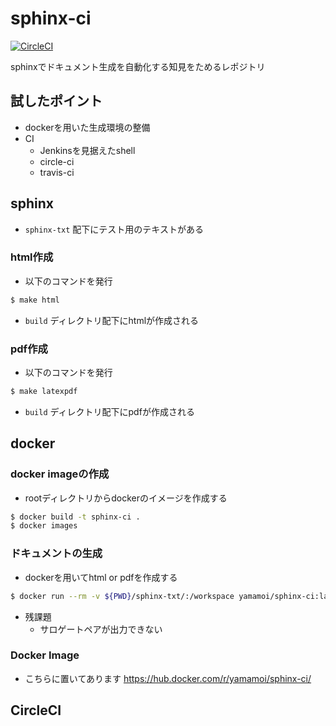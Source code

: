 # sphinx-ci

[![CircleCI](https://circleci.com/gh/yamamo-i/sphinx-ci.svg?style=svg)](https://circleci.com/gh/yamamo-i/sphinx-ci)

sphinxでドキュメント生成を自動化する知見をためるレポジトリ


## 試したポイント

* dockerを用いた生成環境の整備
* CI
    * Jenkinsを見据えたshell
    * circle-ci
    * travis-ci

## sphinx

* `sphinx-txt` 配下にテスト用のテキストがある

### html作成

* 以下のコマンドを発行
```sh
$ make html
```
* `build` ディレクトリ配下にhtmlが作成される

### pdf作成

* 以下のコマンドを発行
```sh
$ make latexpdf
```
* `build` ディレクトリ配下にpdfが作成される

## docker

### docker imageの作成

* rootディレクトリからdockerのイメージを作成する
```sh
$ docker build -t sphinx-ci .
$ docker images
```

### ドキュメントの生成

* dockerを用いてhtml or pdfを作成する
```sh
$ docker run --rm -v ${PWD}/sphinx-txt/:/workspace yamamoi/sphinx-ci:latest (html|latexpdf)
```
* 残課題  
    * サロゲートペアが出力できない


### Docker Image

* こちらに置いてあります
https://hub.docker.com/r/yamamoi/sphinx-ci/

## CircleCI
